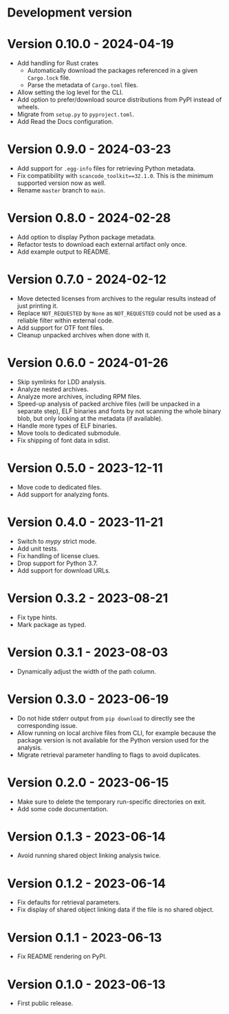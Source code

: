 # Development version

# Version 0.10.0 - 2024-04-19

* Add handling for Rust crates
  * Automatically download the packages referenced in a given `Cargo.lock` file.
  * Parse the metadata of `Cargo.toml` files.
* Allow setting the log level for the CLI.
* Add option to prefer/download source distributions from PyPI instead of wheels.
* Migrate from `setup.py` to `pyproject.toml`.
* Add Read the Docs configuration.

# Version 0.9.0 - 2024-03-23

* Add support for `.egg-info` files for retrieving Python metadata.
* Fix compatibility with `scancode_toolkit==32.1.0`. This is the minimum supported version now as well.
* Rename `master` branch to `main`.

# Version 0.8.0 - 2024-02-28

* Add option to display Python package metadata.
* Refactor tests to download each external artifact only once.
* Add example output to README.

# Version 0.7.0 - 2024-02-12

* Move detected licenses from archives to the regular results instead of just printing it.
* Replace `NOT_REQUESTED` by `None` as `NOT_REQUESTED` could not be used as a reliable filter within external code.
* Add support for OTF font files.
* Cleanup unpacked archives when done with it.

# Version 0.6.0 - 2024-01-26

* Skip symlinks for LDD analysis.
* Analyze nested archives.
* Analyze more archives, including RPM files.
* Speed-up analysis of packed archive files (will be unpacked in a separate step), ELF binaries and fonts by not scanning the whole binary blob, 
  but only looking at the metadata (if available).
* Handle more types of ELF binaries.
* Move tools to dedicated submodule.
* Fix shipping of font data in sdist.

# Version 0.5.0 - 2023-12-11

* Move code to dedicated files.
* Add support for analyzing fonts.

# Version 0.4.0 - 2023-11-21

* Switch to *mypy* strict mode.
* Add unit tests.
* Fix handling of license clues.
* Drop support for Python 3.7.
* Add support for download URLs.

# Version 0.3.2 - 2023-08-21

* Fix type hints.
* Mark package as typed.

# Version 0.3.1 - 2023-08-03

* Dynamically adjust the width of the path column.

# Version 0.3.0 - 2023-06-19

* Do not hide stderr output from `pip download` to directly see the corresponding issue.
* Allow running on local archive files from CLI, for example because the package version is not available for the Python version used for the analysis.
* Migrate retrieval parameter handling to flags to avoid duplicates.

# Version 0.2.0 - 2023-06-15

* Make sure to delete the temporary run-specific directories on exit.
* Add some code documentation.

# Version 0.1.3 - 2023-06-14

* Avoid running shared object linking analysis twice.

# Version 0.1.2 - 2023-06-14

* Fix defaults for retrieval parameters.
* Fix display of shared object linking data if the file is no shared object.

# Version 0.1.1 - 2023-06-13

* Fix README rendering on PyPI.

# Version 0.1.0 - 2023-06-13

* First public release.
